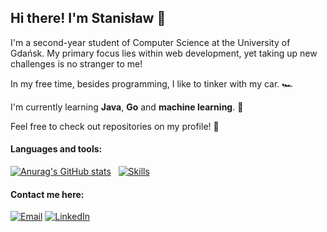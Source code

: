 ## Hi there! I'm Stanisław 👋

I'm a second-year student of Computer Science at the University of Gdańsk. My primary focus lies within web development, yet taking up new challenges is no stranger to me!

In my free time, besides programming, I like to tinker with my car. :racing_car: 

I'm currently learning **Java**, **Go** and **machine learning**. :book:

Feel free to check out repositories on my profile! :eyes:

#### Languages and tools:

[![Anurag's GitHub stats](https://github-readme-stats.vercel.app/api?username=olszewskista&theme=dracula&show_icons=true)](https://github.com/anuraghazra/github-readme-stats)
&nbsp;
[![Skills](https://skillicons.dev/icons?i=js,ts,py,scala,java,go,bash,react,nextjs,html,css,tailwind,nodejs,express,flask,mongodb,mysql,git,docker,nginx,linux&perline=9)](https://skillicons.dev)

#### Contact me here:

[![Email](https://img.shields.io/badge/Email-grey?style=for-the-badge&logo=gmail&logoColor=white)](mailto:olszewski.sta@gmail.com)
[![LinkedIn](https://img.shields.io/badge/LinkedIn-0077B5?style=for-the-badge&logo=linkedin&logoColor=white)](https://www.linkedin.com/in/olszewskista/)
